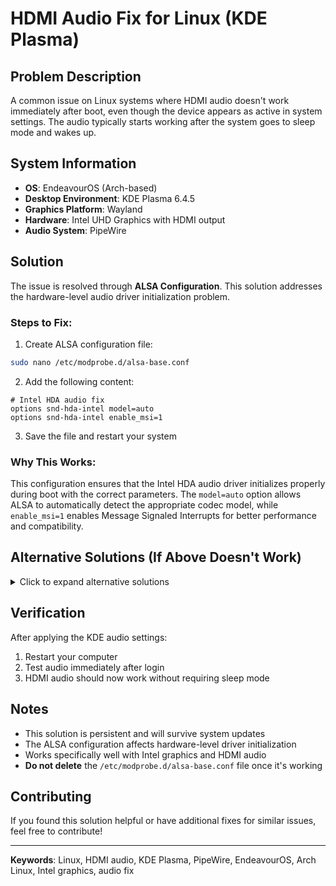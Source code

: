 # HDMI Audio Fix for Linux (KDE Plasma)

## Problem Description

A common issue on Linux systems where HDMI audio doesn't work immediately after boot, even though the device appears as active in system settings. The audio typically starts working after the system goes to sleep mode and wakes up.

## System Information

- **OS**: EndeavourOS (Arch-based)
- **Desktop Environment**: KDE Plasma 6.4.5
- **Graphics Platform**: Wayland
- **Hardware**: Intel UHD Graphics with HDMI output
- **Audio System**: PipeWire

## Solution

The issue is resolved through **ALSA Configuration**. This solution addresses the hardware-level audio driver initialization problem.

### Steps to Fix:

1. Create ALSA configuration file:
```bash
sudo nano /etc/modprobe.d/alsa-base.conf
```

2. Add the following content:
```
# Intel HDA audio fix
options snd-hda-intel model=auto
options snd-hda-intel enable_msi=1
```

3. Save the file and restart your system

### Why This Works:

This configuration ensures that the Intel HDA audio driver initializes properly during boot with the correct parameters. The `model=auto` option allows ALSA to automatically detect the appropriate codec model, while `enable_msi=1` enables Message Signaled Interrupts for better performance and compatibility.

## Alternative Solutions (If Above Doesn't Work)

<details>
<summary>Click to expand alternative solutions</summary>

### Method 1: KDE Audio Settings
1. Open **System Settings** in KDE Plasma
2. Navigate to **Multimedia** → **Audio**
3. Set your **HDMI device** as the **highest priority** and **default**
4. Enable **"Switch all running applications when changing the default device"**
5. Apply settings and restart

### Method 2: Systemd Service
Create an audio reset service:
```bash
sudo nano /etc/systemd/system/audio-fix.service
```

Content:
```ini
[Unit]
Description=Fix audio after boot
After=graphical.target

[Service]
Type=oneshot
User=your_username
ExecStart=/bin/bash -c 'sleep 5 && systemctl --user restart pipewire pipewire-pulse'
RemainAfterExit=true

[Install]
WantedBy=graphical.target
```

Enable the service:
```bash
sudo systemctl enable audio-fix.service
```

### Method 3: Kernel Parameters (GRUB)
Edit GRUB configuration:
```bash
sudo nano /etc/default/grub
```

Add to `GRUB_CMDLINE_LINUX_DEFAULT`:
```
snd_hda_intel.dmic_detect=0
```

Update GRUB:
```bash
sudo grub-mkconfig -o /boot/grub/grub.cfg
```

### Method 4: Manual Audio Reset
If you need to reset audio manually:
```bash
systemctl --user restart pipewire pipewire-pulse
```

</details>

## Verification

After applying the KDE audio settings:
1. Restart your computer
2. Test audio immediately after login
3. HDMI audio should now work without requiring sleep mode

## Notes

- This solution is persistent and will survive system updates
- The ALSA configuration affects hardware-level driver initialization
- Works specifically well with Intel graphics and HDMI audio
- **Do not delete** the `/etc/modprobe.d/alsa-base.conf` file once it's working

## Contributing

If you found this solution helpful or have additional fixes for similar issues, feel free to contribute!



---

**Keywords**: Linux, HDMI audio, KDE Plasma, PipeWire, EndeavourOS, Arch Linux, Intel graphics, audio fix
